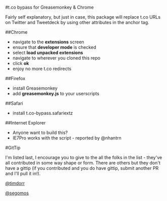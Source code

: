 #t.co bypass for Greasemonkey & Chrome

Fairly self explanatory, but just in case, this package will replace t.co URLs on Twitter and Tweetdeck by using other attributes in the anchor tag.

##Chrome

- navigate to the __extensions__ screen
- ensure that __developer mode__ is checked
- select __load unpacked extensions__
- navigate to wherever you cloned this repo
- click __ok__
- enjoy no more t.co redirects

##Firefox

- install Greasemonkey
- add __greasemonkey.js__ to your userscripts

##Safari
- install t.co-bypass.safariextz

##Internet Explorer
- Anyone want to build this?
- IE7Pro works with the script - reported by @nhantrn

#GitTip

I'm listed last, I encourage you to give to the all the folks in the list - they've all contributed in some way shape or form.  There are others but they don't have a gittip (if you contributed and you do have gittip, submit another PR and I'll pull it in!).

[@timdorr](https://www.gittip.com/timdorr/)

[@segomos](https://www.gittip.com/tony-o/)
